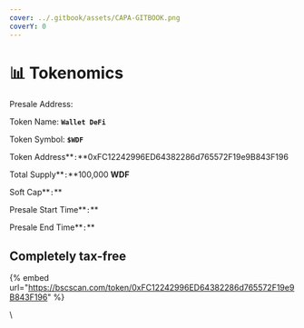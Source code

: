 ```yaml
---
cover: ../.gitbook/assets/CAPA-GITBOOK.png
coverY: 0
---
```


# 📊 Tokenomics

Presale Address:&#x20;

Token Name: **`Wallet DeFi`**

Token Symbol: **`$WDF`**

Token Address**`:`**0xFC12242996ED64382286d765572F19e9B843F196

Total Supply**`:`**100,000 **WDF**&#x20;

Soft Cap**`:`**

Presale Start Time**`:`**

Presale End Time**`:`**

## Completely tax-free

{% embed url="https://bscscan.com/token/0xFC12242996ED64382286d765572F19e9B843F196" %}

\
